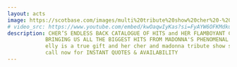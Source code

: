 ```yaml
---
layout: acts
image: https://scotbase.com/images/multi%20tribute%20show%20cher%20-%20madonna.jpg?crc=332875542
# video_src: https://www.youtube.com/embed/kwOaqwIyKas?si=FyAYW6OFKMdkuAjb
description: CHER’S ENDLESS BACK CATALOGUE OF HITS and HER FLAMBOYANT COSTUMES AND WIGS ENSURES THAT THIS LEGENDARY LADY’S APPEAL ENDURES, AND ELLY JARMAIN’S REMARKABLY ACCURATE PORTRAYAL OF HER MUST BE SEEN, AND HEARD, TO BE BELIEVED. <hr>
            BRINGING US ALL THE BIGGEST HITS FROM MADONNA'S PHENOMENAL 25 YEARS OF WORLD DOMINATION, ELLY JARMAIN LEAVES NO STONE UNTURNED IN HER ATTENTION TO DETAIL IN THIS SPECTACULAR STAGE SHOW. THE VOICE, THE MOVES AND THE IMAGE ARE ALL PERFECTLY RECREATED BY THIS UNCANNY LOOKALIKE, WHO REMINDS US ALL WHY MADONNA IS THE BIGGEST SELLING FEMALE ARTIST OF ALL TIME. <hr>
            elly is a true gift and her cher and madonna tribute show sells tickets fast. <hr>
            call now for INSTANT QUOTES & AVAILABILITY
---
```

